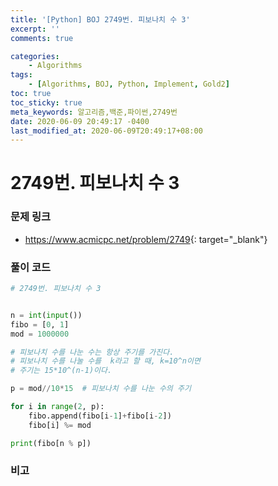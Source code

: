 ```yaml
---
title: '[Python] BOJ 2749번. 피보나치 수 3'
excerpt: ''
comments: true

categories:
    - Algorithms
tags:
    - [Algorithms, BOJ, Python, Implement, Gold2]
toc: true
toc_sticky: true
meta_keywords: 알고리즘,백준,파이썬,2749번
date: 2020-06-09 20:49:17 -0400
last_modified_at: 2020-06-09T20:49:17+08:00
---
```


# 2749번. 피보나치 수 3

### 문제 링크

-   <https://www.acmicpc.net/problem/2749>{: target="\_blank"}

### 풀이 코드

```python
# 2749번. 피보나치 수 3


n = int(input())
fibo = [0, 1]
mod = 1000000

# 피보나치 수를 나눈 수는 항상 주기를 가진다.
# 피보나치 수를 나눌 수를  k라고 할 때, k=10^n이면
# 주기는 15*10^(n-1)이다.

p = mod//10*15  # 피보나치 수를 나눈 수의 주기

for i in range(2, p):
    fibo.append(fibo[i-1]+fibo[i-2])
    fibo[i] %= mod

print(fibo[n % p])
```

### 비고
